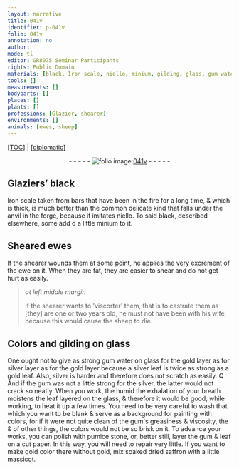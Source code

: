 ```yaml
---
layout: narrative
title: 041v
identifier: p-041v
folio: 041v
annotation: no
author:
mode: tl
editor: GR8975 Seminar Participants
rights: Public Domain
materials: [black, Iron scale, niello, minium, gilding, glass, gum water, gold, silver, gum, breath, pumice stone, paper, saffron, massicot]
tools: []
measurements: []
bodyparts: []
places: []
plants: []
professions: [Glazier, shearer]
environments: []
animals: [ewes, sheep]
---
```


<p><a href="{{ site.baseurl }}/translation/">[TOC]</a> | <a href="{{ site.baseurl }}/texts/p-041v_tc/">[diplomatic]</a></p><div class="folio" align="center">- - - - - <a href="http://gallica.bnf.fr/ark:/12148/btv1b10500001g/f88.image" target="_blank"><img src="https://cu-mkp.github.io/2017-workshop-edition/assets/photo-icon.png" alt="folio image: " style="display:inline-block; margin-bottom:-3px;"/>041v</a> - - - - - </div>  
  

## <span class="pro">Glazier</span>s’ <span class="m">black</span>

 
<span class="m">Iron scale</span> taken from bars that have been in the fire for a long time, & which is thick, is much better than the common delicate kind that falls under the anvil in the forge, because it imitates <span class="m">niello</span>. To said <span class="m">black</span>, described elsewhere, some add <span class="del">d</span> a little <span class="m">minium</span> to it. 
 
 
  

## Sheared <span class="al">ewes</span>

 
If the <span class="pro">shearer</span> wounds them at some point, he applies the very excrement of the ewe on it. When they are fat, they are easier to shear and do not get hurt as easily. 
 
> *at left middle margin*
> 
> 
>   If the <span class="pro">shearer</span> wants to 'viscorter' them, that is to castrate them as [they] are one or two years old, he must not have been with his wife, because this would cause the <span class="al">sheep</span> to die. 
 
 
  

## Colors and <span class="m">gilding</span> on <span class="m">glass</span>

 
One ought not to give as strong <span class="m">gum water</span> on <span class="m">glass</span> for the <span class="del"><span class="m">gold</span> layer as for</span> <span class="m">silver</span> layer as for the <span class="m">gold</span> layer because a <span class="m">silver</span> leaf is twice as strong as a <span class="m">gold</span> leaf. Also, <span class="m">silver</span> is harder and therefore does not scratch as easily. <span class="del">Q</span> And if the <span class="m">gum</span> was not a little strong for the <span class="m">silver</span>, the latter would not crack so neatly. When you work, <span class="del">the humid</span> the exhalation of your <span class="m">breath</span> moistens the leaf layered on the <span class="m">glass</span>, & therefore it would be good, while working, to heat it up a few times. You need to be very careful to wash that which you want to be blank & serve as a background for painting with colors, for if it were not quite clean of the <span class="m">gum</span>'s greasiness & viscosity, <span class="del">the</span> & of other things, the colors would not be so brisk on it. To advance your works, you can polish with <span class="m">pumice stone</span>, or, better still, layer the <span class="m">gum</span> & leaf on a cut <span class="m">paper</span>. In this way, you will need to repair very little. If you want to make <span class="m">gold</span> color there without <span class="m">gold</span>, mix soaked dried <span class="m">saffron</span> with a little <span class="m">massicot</span>. 
 
